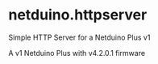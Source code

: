 # netduino.httpserver
Simple HTTP Server for a Netduino Plus v1

A v1 Netduino Plus with v4.2.0.1 firmware
